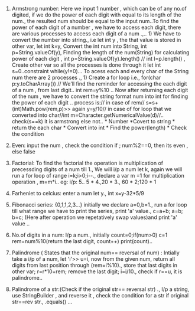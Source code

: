 1) Armstrong number: Here we input 1 number , which can be of any no.of digited, if we do the power of each digit with equal to its length of the num., the resulted num should be equal to the input num..To find the power of each digit of a number , we have to access each digit, there are various processes to access each digit of a num .,.. 1) We have to  convert the number into string., i.e let int y , the that value is stored in other var, let int k=y, Convert the int num into String, int p=String.valueOf(y), Finding the length of the num(String) for calculating power of each digit , int p=String.valueOf(y).length()  // int l=p.length() , Create other var so all the processes is done through it let int s=0..constraint while(y!=0)... To acess each and every char of the String num there are 2 processes ., 1) Create a for loop i.e., for(char p:y.toCharArray()) // We'll find the reminder for accessing the each digit of a num , from last digit.. int rem=y%10 .. Now after returning each digit of the num , we have to convert the string format num into int for finding the power of each digit .. process is:// in case of rem// s=s+(int)Math.pow(rem,p)>> again y=y/10// in case of for loop that we converted into  char//int m=Character.getNumericalValue(d)//.. check(s==k) it is armstrong else not..   * Number *Covert to string * return the each char * Convert into int * Find the power(length) * Check the condition 

2) Even: input the num , check the condition if ; num%2==0, then its even , else false
3) Factorial: To find the factorial the operation is multiplication of precessding digits of a num till 1., We will i/p a num let k, again we will run a for loop of range i=k;i>0;i--., declare a var m =1 for multiplication operation , m=m*i.. eg: i/p: 5.. 5 * 4.,20 * 3., 60 * 2;120 * 1
4) Farheniet to celcius: enter a num let y., int x=y-32*5/9
5) Fibonacci series: {0,1,1,2,3...} initially we declare a=0,b=1., run a for loop till what range we have to print the series, print 'a' value., c=a+b; a=b; b=c; (Here after operation we repetatively swap values)and print 'a' value ..
6) No.of digits in a num: I/p a num., initially count=0;if(num>0) c=1 rem=num%10(return the last digit, count++) print(count)..
7) Palindrome ( States that the original num== reversal of num) : Intially take a i/p  of a num, let 'i'>> u=i, now from the given num, return all digits from last position through (rem=i%10)., store that last digits in other var; r=r*10+rem; remove the last digit; i=i/10., check if r==u, it is palindrome..
8) Palindrome of a str:(Check if the original str== reversal str) ., I/p a string, use StringBuilder , and reverse it , check the condition for a str if original str==rev str., .equals() ... 
